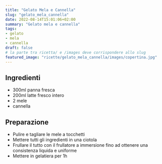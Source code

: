 ```yaml
---
title: "Gelato Mela e Cannella"
slug: "gelato_mela_cannella"
date: 2022-08-14T15:01:06+02:00
summary: "Gelato mela e cannella"
tags:
- gelato
- mela
- cannella
draft: false
# la parte tra ricetta/ e /images deve corrispondere allo slug
featured_image: "ricette/gelato_mela_cannella/images/copertina.jpg"
---
```

## Ingredienti
* 300ml panna fresca
* 200ml latte fresco intero
* 2 mele
* cannella

## Preparazione
* Pulire e tagliare le mele a tocchetti
* Mettere tutti gli ingredienti in una ciotola
* Frullare il tutto con il frullatore a immersione fino ad ottenere una consistenza liquida e uniforme
* Mettere in gelatiera per 1h